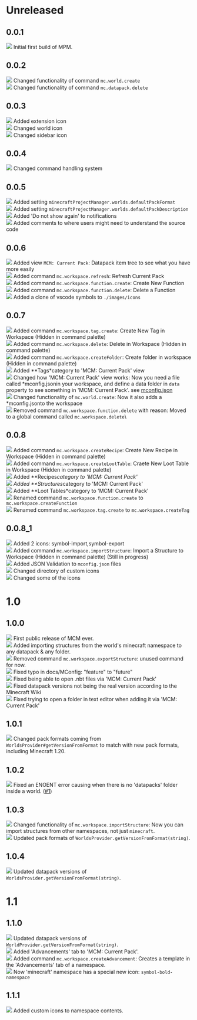 # Unreleased

## 0.0.1
![](https://raw.githubusercontent.com/efekos/efekos/main/icons/symbol-dot.svg) Initial first build of MPM.

## 0.0.2

![](https://raw.githubusercontent.com/efekos/efekos/main/icons/symbol-change.svg) Changed functionality of command `mc.world.create`\
![](https://raw.githubusercontent.com/efekos/efekos/main/icons/symbol-change.svg) Changed functionality of command `mc.datapack.delete`

## 0.0.3

![](https://raw.githubusercontent.com/efekos/efekos/main/icons/symbol-plus.svg) Added extension icon\
![](https://raw.githubusercontent.com/efekos/efekos/main/icons/symbol-change.svg) Changed world icon\
![](https://raw.githubusercontent.com/efekos/efekos/main/icons/symbol-change.svg) Changed sidebar icon

## 0.0.4

![](https://raw.githubusercontent.com/efekos/efekos/main/icons/symbol-change.svg) Changed command handling system

## 0.0.5

![](https://raw.githubusercontent.com/efekos/efekos/main/icons/symbol-plus.svg) Added setting `minecraftProjectManager.worlds.defaultPackFormat`\
![](https://raw.githubusercontent.com/efekos/efekos/main/icons/symbol-plus.svg) Added setting `minecraftProjectManager.worlds.defaultPackDescription`\
![](https://raw.githubusercontent.com/efekos/efekos/main/icons/symbol-plus.svg) Added 'Do not show again' to notifications\
![](https://raw.githubusercontent.com/efekos/efekos/main/icons/symbol-plus.svg) Added comments to where users might need to understand the source code 

## 0.0.6

![](https://raw.githubusercontent.com/efekos/efekos/main/icons/symbol-plus.svg) Added view `MCM: Current Pack`: Datapack item tree to see what you have more easily\
![](https://raw.githubusercontent.com/efekos/efekos/main/icons/symbol-plus.svg) Added command `mc.workspace.refresh`: Refresh Current Pack\
![](https://raw.githubusercontent.com/efekos/efekos/main/icons/symbol-plus.svg) Added command `mc.workspace.function.create`: Create New Function\
![](https://raw.githubusercontent.com/efekos/efekos/main/icons/symbol-plus.svg) Added command `mc.workspace.function.delete`: Delete a Function\
![](https://raw.githubusercontent.com/efekos/efekos/main/icons/symbol-plus.svg) Added a clone of vscode symbols to `./images/icons`

## 0.0.7

![](https://raw.githubusercontent.com/efekos/efekos/main/icons/symbol-plus.svg) Added command `mc.workspace.tag.create`: Create New Tag in Workspace (Hidden in command palette)\
![](https://raw.githubusercontent.com/efekos/efekos/main/icons/symbol-plus.svg) Added command `mc.workspace.delete`: Delete in Workspace (Hidden in command palette)\
![](https://raw.githubusercontent.com/efekos/efekos/main/icons/symbol-plus.svg) Added command `mc.workspace.createFolder`: Create folder in workspace (Hidden in command palette)\
![](https://raw.githubusercontent.com/efekos/efekos/main/icons/symbol-plus.svg) Added **Tags*category to 'MCM: Current Pack' view\
![](https://raw.githubusercontent.com/efekos/efekos/main/icons/symbol-change.svg) Changed how 'MCM: Current Pack' view works: Now you need a file called *mconfig.jsonin your workspace, and define a data folder in `data` property to see something in 'MCM: Current Pack'. see [mconfig.json](./docs/mconfig.md)\
![](https://raw.githubusercontent.com/efekos/efekos/main/icons/symbol-change.svg) Changed functionality of `mc.world.create`: Now it also adds a *mconfig.jsonto the workspace\
![](https://raw.githubusercontent.com/efekos/efekos/main/icons/symbol-deleted.svg) Removed command `mc.workspace.function.delete` with reason: Moved to a global command called `mc.workspace.delete`\

## 0.0.8
![](https://raw.githubusercontent.com/efekos/efekos/main/icons/symbol-plus.svg) Added command `mc.workspace.createRecipe`: Create New Recipe in Workspace (Hidden in command palette)\
![](https://raw.githubusercontent.com/efekos/efekos/main/icons/symbol-plus.svg) Added command `mc.workspace.createLootTable`: Craete New Loot Table in Workspace (Hidden in command palette)\
![](https://raw.githubusercontent.com/efekos/efekos/main/icons/symbol-plus.svg) Added **Recipes*category to 'MCM: Current Pack' \
![](https://raw.githubusercontent.com/efekos/efekos/main/icons/symbol-plus.svg) Added **Structures*category to 'MCM: Current Pack' \
![](https://raw.githubusercontent.com/efekos/efekos/main/icons/symbol-plus.svg) Added **Loot Tables*category to 'MCM: Current Pack' \
![](https://raw.githubusercontent.com/efekos/efekos/main/icons/symbol-change.svg) Renamed command `mc.workspace.function.create` to `mc.workspace.createFunction`\
![](https://raw.githubusercontent.com/efekos/efekos/main/icons/symbol-change.svg) Renamed command `mc.workspace.tag.create` to `mc.workspace.createTag`

## 0.0.8_1
![](https://raw.githubusercontent.com/efekos/efekos/main/icons/symbol-plus.svg) Added 2 icons: symbol-import,symbol-export\
![](https://raw.githubusercontent.com/efekos/efekos/main/icons/symbol-plus.svg) Added command `mc.workspace.importStructure`: Import a Structure to Workspace (Hidden in command palette) (Still in progress)\
![](https://raw.githubusercontent.com/efekos/efekos/main/icons/symbol-plus.svg) Added JSON Validation to `mconfig.json` files\
![](https://raw.githubusercontent.com/efekos/efekos/main/icons/symbol-change.svg) Changed directory of custom icons\
![](https://raw.githubusercontent.com/efekos/efekos/main/icons/symbol-change.svg) Changed some of the icons

# 1.0

## 1.0.0

![](https://raw.githubusercontent.com/efekos/efekos/main/icons/symbol-dot.svg) First public release of MCM ever.\
![](https://raw.githubusercontent.com/efekos/efekos/main/icons/symbol-plus.svg) Added importing structures from the world's minecraft namespace to any datapack & any folder.\
![](https://raw.githubusercontent.com/efekos/efekos/main/icons/symbol-deleted.svg) Removed command `mc.workspace.exportStructure`: unused command for now.\
![](https://raw.githubusercontent.com/efekos/efekos/main/icons/symbol-fix.svg) Fixed typo in docs/MConfig: "feature" to "future"\
![](https://raw.githubusercontent.com/efekos/efekos/main/icons/symbol-fix.svg) Fixed being able to open .nbt files via 'MCM: Current Pack'\
![](https://raw.githubusercontent.com/efekos/efekos/main/icons/symbol-fix.svg) Fixed datapack versions not being the real version according to the Minecraft Wiki\
![](https://raw.githubusercontent.com/efekos/efekos/main/icons/symbol-fix.svg) Fixed trying to open a folder in text editor when adding it via 'MCM: Current Pack' 

## 1.0.1

![](https://raw.githubusercontent.com/efekos/efekos/main/icons/symbol-change.svg) Changed pack formats coming from `WorldsProvider#getVersionFromFormat` to match with new pack formats, including Minecraft 1.20.

## 1.0.2

![](https://raw.githubusercontent.com/efekos/efekos/main/icons/symbol-fix.svg) Fixed an ENOENT error causing when there is no 'datapacks' folder inside a world. ([#1](https://github.com/efekos/minecraft-project-manager/issues/1))

## 1.0.3

![](https://raw.githubusercontent.com/efekos/efekos/main/icons/symbol-change.svg) Changed functionality of `mc.workspace.importStructure`: Now you can import structures from other namespaces, not just `minecraft`.\
![](https://raw.githubusercontent.com/efekos/efekos/main/icons/symbol-dot.svg) Updated pack formats of `WorldsProvider.getVersionFromFormat(string)`.

## 1.0.4

![](https://raw.githubusercontent.com/efekos/efekos/main/icons/symbol-dot.svg) Updated datapack versions of `WorldsProvider.getVersionFromFormat(string)`.

# 1.1

## 1.1.0

![](https://raw.githubusercontent.com/efekos/efekos/main/icons/symbol-dot.svg) Updated datapack versions of `WorldProvider.getVersionFromFormat(string)`.\
![](https://raw.githubusercontent.com/efekos/efekos/main/icons/symbol-plus.svg) Added 'Advancements' tab to 'MCM: Current Pack'.\
![](https://raw.githubusercontent.com/efekos/efekos/main/icons/symbol-plus.svg) Added command `mc.workspace.createAdvancement`: Creates a template in the 'Advancements' tab of a namespace.\
![](https://raw.githubusercontent.com/efekos/efekos/main/icons/symbol-dot.svg) Now 'minecraft' namespace has a special new icon: `symbol-bold-namespace`

## 1.1.1

![](https://raw.githubusercontent.com/efekos/efekos/main/icons/symbol-plus.svg) Added custom icons to namespace contents.